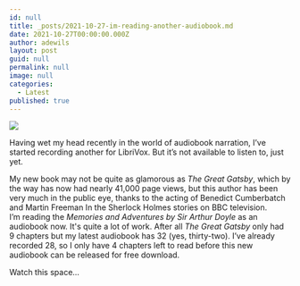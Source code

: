 ```yaml
---
id: null
title: _posts/2021-10-27-im-reading-another-audiobook.md
date: 2021-10-27T00:00:00.000Z
author: adewils
layout: post
guid: null
permalink: null
image: null
categories:
  - Latest
published: true
---
```

![]({{site.baseurl}}/images/memories-and-adventures.jpeg)

Having wet my head recently in the world of audiobook narration, I’ve started recording another for LibriVox. But it’s not available to listen to, just yet.  

My new book may not be quite as glamorous as _The Great Gatsby_, which by the way has now had nearly 41,000 page views, but this author has been very much in the public eye, thanks to the acting of Benedict Cumberbatch and Martin Freeman In the Sherlock Holmes stories on BBC television.  
I’m reading the _Memories and Adventures by Sir Arthur Doyle_ as an audiobook now. It's quite a lot of work. After all _The Great Gatsby_ only had 9 chapters but my latest audiobook has 32 (yes, thirty-two). I’ve already recorded 28, so I only have 4 chapters left to read before this new audiobook can be released for free download.  

Watch this space...
